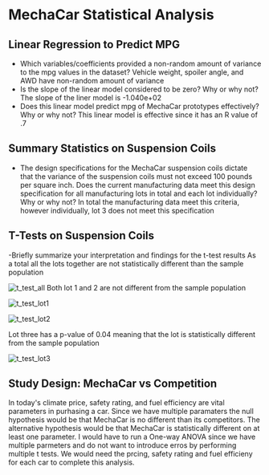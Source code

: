 # MechaCar Statistical Analysis
## Linear Regression to Predict MPG

- Which variables/coefficients provided a non-random amount of variance to the mpg values in the dataset?
Vehicle weight, spoiler angle, and AWD have non-random amount of variance
- Is the slope of the linear model considered to be zero? Why or why not?
The slope of the liner model is -1.040e+02 
- Does this linear model predict mpg of MechaCar prototypes effectively? Why or why not?
This linear model is effective since it has an R value of .7

## Summary Statistics on Suspension Coils
- The design specifications for the MechaCar suspension coils dictate that the variance of the suspension coils must not exceed 100 pounds per square inch. Does the current manufacturing data meet this design specification for all manufacturing lots in total and each lot individually? Why or why not?
In total the manufacturing data meet this criteria, however individually, lot 3 does not meet this specification

## T-Tests on Suspension Coils
-Briefly summarize your interpretation and findings for the t-test results
As a total all the lots together are not statistically different than the sample population

![t_test_all](https://user-images.githubusercontent.com/75797531/115170526-7beb1d80-a086-11eb-82fa-c4a45eb77513.PNG)
Both lot 1 and 2 are not different from the sample population

![t_test_lot1](https://user-images.githubusercontent.com/75797531/115170733-f9169280-a086-11eb-900e-702dd57d1361.PNG)

![t_test_lot2](https://user-images.githubusercontent.com/75797531/115170754-09c70880-a087-11eb-92ad-4526e113af78.PNG)

Lot three has a p-value of 0.04 meaning that the lot is statistically different from the sample population

![t_test_lot3](https://user-images.githubusercontent.com/75797531/115170774-121f4380-a087-11eb-84c8-3123507b0052.PNG)

## Study Design: MechaCar vs Competition
In today's climate price, safety rating, and fuel efficiency are vital parameters in purhasing a car. Since we have multiple paramaters the null hypothesis would be that MechaCar is no different than its competitors. The alternative hypothesis would be that MechaCar is statistically different on at least one parameter. I would have to run a One-way ANOVA since we have multiple parmeters and do not want to introduce erros by performing multiple t tests. We would need the prcing, safety rating and fuel efficieny for each car to complete this analysis. 
